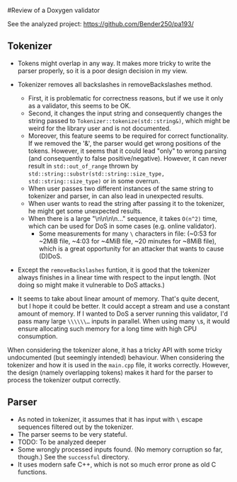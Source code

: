 #Review of a Doxygen validator

See the analyzed project: https://github.com/Bender250/pa193/

## Tokenizer
* Tokens might overlap in any way. It makes more tricky to write the parser properly, so it is a poor design decision in my view.
* Tokenizer removes all backslashes in removeBackslashes method.
	* First, it is problematic for correctness reasons, but if we use it only as a validator, this seems to be OK.
	* Second, it changes the input string and consequently changes the string passed to `Tokenizer::tokenize(std::string&)`, which might be weird for the library user and is not documented.
	* Moreover, this feature seems to be required for correct functionality. If we removed the '&', the parser would get wrong positions of the tokens. However, it seems that it could lead "only" to wrong parsing (and consequently to false positive/negative). However, it can never result in `std::out_of_range` thrown by `std::string::substr(std::string::size_type, std::string::size_type)` or in some overrun.
	* When user passes two different instances of the same string to tokenizer and parser, in can also lead in unexpected results.
	* When user wants to read the string after passing it to the tokenizer, he might get some unexpected results.
	* When there is a large "\n\n\n\n..." sequence, it takes `O(n^2)` time, which can be used for DoS in some cases (e.g. online validator).
		* Some measurements for many `\` characters in file: (~0:53 for ~2MiB file, ~4:03 for ~4MiB file, ~20 minutes for ~8MiB file), which is a great opportunity for an attacker that wants to cause (D)DoS.

* Except the `removeBackslashes` funtion, it is good that the tokenizer always finishes in a linear time with respect to the input length. (Not doing so might make it vulnerable to DoS attacks.)
* It seems to take about linear amount of memory. That's quite decent, but I hope it could be better. It could accept a stream and use a constant amount of memory. If I wanted to DoS a server running this validator, I'd pass many large `\\\\\\…` inputs in parallel. When using many `\`s, it would ensure allocating such memory for a long time with high CPU consumption.

When considering the tokenizer alone, it has a tricky API with some tricky undocumented (but seemingly intended) behaviour. When considering the tokenizer and how it is used in the `main.cpp` file, it works correctly. However, the design (namely overlapping tokens) makes it hard for the parser to process the tokenizer output correctly.

## Parser
* As noted in tokenizer, it assumes that it has input with `\` escape sequences filtered out by the tokenizer.
* The parser seems to be very stateful.
* TODO: To be analyzed deeper
* Some wrongly processed inputs found. (No memory corruption so far, though.) See the `successful` directory.
* It uses modern safe C++, which is not so much error prone as old C functions.
